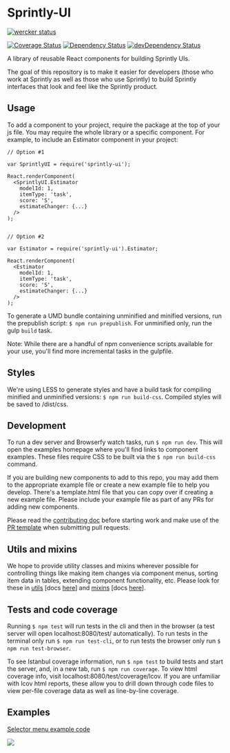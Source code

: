 # Sprintly-UI

[![wercker status](https://app.wercker.com/status/6f1113d164af4141ba82b9608cc795bc/m "wercker status")](https://app.wercker.com/project/bykey/6f1113d164af4141ba82b9608cc795bc)

[![Coverage Status](https://coveralls.io/repos/sprintly/sprintly-ui/badge.png?branch=master)](https://coveralls.io/r/sprintly/sprintly-ui?branch=master)
[![Dependency Status](https://david-dm.org/sprintly/sprintly-ui.svg)](https://david-dm.org/sprintly/sprintly-ui)
[![devDependency Status](https://david-dm.org/sprintly/sprintly-ui/dev-status.svg)](https://david-dm.org/sprintly/sprintly-ui#info=devDependencies)

A library of reusable React components for building Sprintly UIs.

The goal of this repository is to make it easier for developers (those who work at Sprintly as well as those who use Sprintly) to build Sprintly interfaces that look and feel like the Sprintly product.


## Usage

To add a component to your project, require the package at the top of your js file. You may require the whole library or a specific component. For example, to include an Estimator component in your project:
```
// Option #1

var SprintlyUI = require('sprintly-ui');

React.renderComponent(
  <SprintlyUI.Estimator
    modelId: 1,
    itemType: 'task',
    score: 'S',
    estimateChanger: {...}
  />
);


// Option #2

var Estimator = require('sprintly-ui').Estimator;

React.renderComponent(
  <Estimator
    modelId: 1,
    itemType: 'task',
    score: 'S',
    estimateChanger: {...}
  />
);
```

To generate a UMD bundle containing unminified and minified versions, run the prepublish script: ```$ npm run prepublish```.
For unminified only, run the gulp ```build``` task.

Note: While there are a handful of npm convenience scripts available for your use,
you'll find more incremental tasks in the gulpfile.

## Styles

We're using LESS to generate styles and have a build task for compiling minified and unminified versions: ```$ npm run build-css```. Compiled styles will be saved to /dist/css.


## Development

To run a dev server and Browserfy watch tasks, run ```$ npm run dev```. This will open the examples homepage where you'll find links to component examples. These files require CSS to be built via the ```$ npm run build-css``` command.

If you are building new components to add to this repo, you may add them to the appropriate example file or create a new example file to help you develop. There's a template.html file that you can copy over if creating a new example file. Please include your example file as part of any PRs for adding new components.

Please read the [contributing doc](CONTRIBUTING.md) before starting work and make use of the [PR template](PR_TEMPLATE.md) when submitting pull requests.


## Utils and mixins

We hope to provide utility classes and mixins wherever possible for controlling things like making item changes via component menus, sorting item data in tables, extending component functionality, etc. Please look for these in [utils](src/utils/) [docs [here](docs/utils.md)] and [mixins](src/mixins/) [docs [here](docs/mixins.md)].


## Tests and code coverage

Running ```$ npm test``` will run tests in the cli and then in the browser (a test server will open localhost:8080/test/ automatically). To run tests in the terminal only run ```$ npm run test-cli```, or to run tests the browser only run ```$ npm run test-browser```.

To see Istanbul coverage information, run ```$ npm test``` to build tests and start the server,
and, in a new tab, run ```$ npm run coverage```. To view html coverage info, visit localhost:8080/test/coverage/lcov. If you are unfamiliar with lcov html reports, these allow you to drill down through code files to view per-file coverage data as well as line-by-line coverage.


## Examples

[Selector menu example code][1]

![](http://g.recordit.co/6Q0ZAafcx0.gif)

[1]: https://github.com/sprintly/sprintly-ui/blob/master/examples/menus.html
